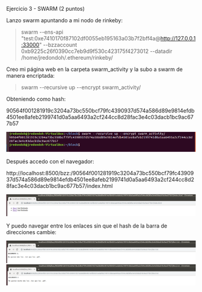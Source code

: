 Ejercicio 3 - SWARM (2 puntos)

Lanzo swarm apuntando a mi nodo de rinkeby:

> swarm --ens-api "test:0xe7410170f87102df0055eb195163a03b7f2bff4a@http://127.0.0.1:33000" --bzzaccount 0xb9225c26f0390cc7eb9d9f530c423175f4273012 --datadir /home/jredondoh/.ethereum/rinkeby/

Creo mi página web en la carpeta swarm_activity y la subo a swarm de manera encriptada:
> swarm --recursive up --encrypt swarm_activity/

Obteniendo como hash:

90564f001281919c3204a73bc550bcf79fc4390937d574a586d89e9814efdb4501ee8afeb2199741d0a5aa6493a2cf244cc8d28fac3e4c03dacb1bc9ac677b57

![img](img/act_03_swarm_upload.png)

Después accedo con el navegador:

http://localhost:8500/bzz:/90564f001281919c3204a73bc550bcf79fc4390937d574a586d89e9814efdb4501ee8afeb2199741d0a5aa6493a2cf244cc8d28fac3e4c03dacb1bc9ac677b57/index.html

![img](img/act_03_index.png)

Y puedo navegar entre los enlaces sin que el hash de la barra de direcciones cambie:

![img](img/act_03_doc1.png)
![img](img/act_03_doc2.png)
